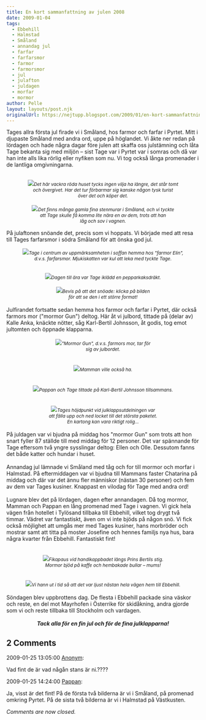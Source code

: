 ```yaml
---
title: En kort sammanfattning av julen 2008
date: 2009-01-04
tags: 
  - Ebbehill
  - Halmstad
  - Småland
  - annandag jul
  - farfar
  - farfarsmor
  - farmor
  - farmorsmor
  - jul
  - julafton
  - juldagen
  - morfar
  - mormor	
author: Pelle
layout: layouts/post.njk
originalUrl: https://nejtupp.blogspot.com/2009/01/en-kort-sammanfattning-av-julen-2008.html
---
```


Tages allra första jul firade vi i Småland, hos farmor och farfar i Pyrtet. Mitt i djupaste Småland med andra ord, uppe på höglandet. Vi åkte ner redan på lördagen och hade några dagar före julen att skaffa oss julstämning och låta Tage bekanta sig med miljön – sist Tage var i Pyrtet var i somras och då var han inte alls lika rörlig eller nyfiken som nu. Vi tog också långa promenader i de lantliga omgivningarna.<br><br><div style="text-align: center;"><img src="../../../../img/_MG_9804_1024pix.jpg"><span style="font-style: italic;font-size:85%;">Det här vackra röda huset tycks ingen vilja ha längre, det står tomt<br>och övergivet. Har det tur förbarmar sig kanske någon tysk turist<br>över det och köper det.<br></span></div><br><div style="text-align: center;"><img src="../../../../img/_MG_9822_1024pix.jpg"><span style="font-size:85%;"><span style="font-style: italic;">Det finns många gamla fina stenmurar i Småland, och vi tyckte<br>att Tage skulle få komma lite nära en av dem, trots att han<br>låg och sov i vagnen.<br><br></span></span><div style="text-align: left;"><span style="font-size:100%;">På julaftonen snöande det, precis som vi hoppats. Vi började med att resa till Tages farfarsmor i södra Småland för att önska god jul. </span><br><span style="font-size:85%;"><span style="font-style: italic;"></span></span></div><span style="font-size:85%;"><span style="font-style: italic;"><br></span></span></div><div style="text-align: center;"><img src="../../../../img/_MG_9840_1024pix.jpg"><span style="font-size:85%;"><span style="font-style: italic;">Tage i centrum av uppmärksamheten i soffan hemma hos "farmor Elin",<br>d.v.s. farfarsmor. Mjukiskatten var kul att leka med tyckte Tage.<br><br><br></span></span></div><div style="text-align: center;"><img src="../../../../img/_MG_9844_1024pix.jpg"><span style="font-size:85%;"><span style="font-style: italic;">Dagen till ära var Tage iklädd en pepparkaksdräkt.</span></span><br></div><br><div style="text-align: right;"><div style="text-align: center;"><img src="../../../../img/_MG_9853_1024pix.jpg"><span style="font-style: italic;font-size:85%;">Bevis på att det snöade: klicka på bilden </span><br></div><div style="text-align: center;"><span style="font-style: italic;font-size:85%;">för att se den i ett större format!</span><br><br></div></div>Julfirandet fortsatte sedan hemma hos farmor och farfar i Pyrtet, där också farmors mor ("mormor Gun") deltog. Här åt vi julbord, tittade på (delar av) Kalle Anka, knäckte nötter, såg Karl-Bertil Johnsson, åt godis, tog emot jultomten och öppnade klapparna.<br><br><div style="text-align: center;"><img src="../../../../img/_MG_9860_1024pix.jpg"><span style="font-size:85%;"><span style="font-style: italic;">"Mormor Gun", d.v.s. farmors mor, tar för<br>sig av julbordet.</span> </span></div><br><br><div style="text-align: center;"><img src="../../../../img/_MG_9886_1024pix.jpg"><span style="font-style: italic;font-size:85%;">Mamman ville också ha.</span><br></div><br><br><div style="text-align: center;"><img src="../../../../img/_MG_9921_1024pix.jpg"><span style="font-size:85%;"><span style="font-style: italic;">Pappan och Tage tittade på Karl-Bertil Johnsson tillsammans.</span></span><br><br><br></div><div style="text-align: center;"><img src="../../../../img/_MG_9944_1024pix.jpg"><span style="font-style: italic;font-size:85%;">Tages höjdpunkt vid julklappsutdelningen var<br>att fälla upp och ned locket till det största paketet.<br>En kartong kan vara riktigt rolig...</span><br></div><br>På juldagen var vi bjudna på middag hos "mormor Gun" som trots att hon snart fyller 87 ställde till med middag för 12 personer. Det var spännande för Tage eftersom två yngre sysslingar deltog: Ellen och Olle. Dessutom fanns det både katter och hundar i huset.<br><br>Annandag jul lämnade vi Småland med tåg och for till mormor och morfar i Halmstad. På eftermiddagen var vi bjudna till Mammans faster Chatarina på middag och där var det ännu fler människor (nästan 30 personer) och fem av dem var Tages kusiner. Knappast en vilodag för Tage med andra ord!<br><br>Lugnare blev det på lördagen, dagen efter annandagen. Då tog mormor, Mamman och Pappan en lång promenad med Tage i vagnen. Vi gick hela vägen från hotellet i Tylösand tillbaka till Ebbehill, vilket tog drygt två timmar. Vädret var fantastiskt, även om vi inte bjöds på någon snö. Vi fick också möjlighet att umgås mer med Tages kusiner, hans morbröder och mostrar samt att titta på moster Josefine och hennes familjs nya hus, bara några kvarter från Ebbehill. Fantastiskt fint!<br><br><br><div style="text-align: center;"><img src="../../../../img/_MG_9956_1024pix.jpg"><span style="font-style: italic;font-size:85%;">Fikapaus vid handikappbadet längs Prins Bertils stig.<br>Mormor bjöd på kaffe och hembakade bullar – mums!<br><br></span><br></div><div style="text-align: center;"><img src="../../../../img/_MG_9958_1024pix.jpg"><span style="font-style: italic;font-size:85%;">Vi hann ut i tid så att det var ljust nästan hela vägen hem till Ebbehill.</span><br><br><div style="text-align: left;">Söndagen blev uppbrottens dag. De flesta i Ebbehill packade sina väskor och reste, en del mot Mayrhofen i Österrike för skidåkning, andra gjorde som vi och reste tillbaka till Stockholm och vardagen.<br><br><div style="text-align: center;"><span style="font-weight: bold; font-style: italic;">Tack alla för en fin jul och för de fina julklapparna!</span><br></div></div></div>

<div class="comments">
	<div class="comments-header"><h2>2 Comments</h2></div>
	<div class="comments-body">
			<div class="comment" id="comment-1218038700920294555">
				<p class="comment-header">
					<date datetime="2009-01-25T13:05:00.000+01:00">2009-01-25 13:05:00</date> 
					<a href="undefined" rel="nofollow">Anonym</a>:
				</p>
				<div class="comment-content"><p>Vad fint de är vad någån stans är ni.????</p></div>
				<div class="comment-footer"></div>
			</div>
			<div class="comment" id="comment-1367494500349821458">
				<p class="comment-header">
					<date datetime="2009-01-25T14:24:00.000+01:00">2009-01-25 14:24:00</date> 
					<a href="https://www.blogger.com/profile/02900993942775660627" rel="nofollow">Pappan</a>:
				</p>
				<div class="comment-content"><p>Ja, visst är det fint! På de första två bilderna är vi i Småland, på promenad omkring Pyrtet. På de sista två bilderna är vi i Halmstad på Västkusten.</p></div>
				<div class="comment-footer"></div>
			</div></div>
	<p class="comments-footer"><em>Comments are now closed.</em></p>
</div>